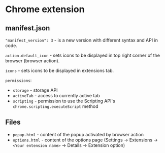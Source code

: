 
# Chrome extension

## manifest.json

`"manifest_version": 3` - is a new version with different syntax and API in code.

`action.default_icon` - sets icons to be displayed in top right corner of the browser (browser action).

`icons` - sets icons to be displayed in extensions tab.

`permissions`:

- `storage` - storage API
- `activeTab` - access to currently active tab
- `scripting` - permission to use the Scripting API's `chrome.scripting.executeScript` method

## Files

- `popup.html` - content of the popup activated by browser action
- `options.html` - content of the options page (Settings -> Extensions -> `<Your entension name>` -> Details -> Extension option)

